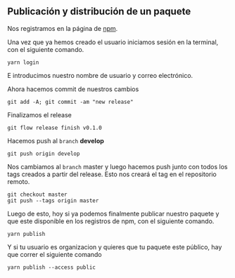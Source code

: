 ## Publicación y distribución  de un paquete

Nos registramos en la página de [npm](https://www.npmjs.com/signup).

Una vez que ya hemos creado el usuario iniciamos sesión en la terminal, con el siguiente comando.

```
yarn login
```

E introducimos nuestro nombre de usuario y correo electrónico.

Ahora hacemos commit de nuestros cambios

```
git add -A; git commit -am "new release"
```

Finalizamos el release

```
git flow release finish v0.1.0
```

Hacemos push al `branch` **develop**

```
git push origin develop
```

Nos cambiamos al `branch` master y luego hacemos push junto con todos los tags creados a partir del release. Esto nos creará el tag en el repositorio remoto.

```
git checkout master
git push --tags origin master
```

Luego de esto, hoy si ya podemos finalmente publicar nuestro paquete y que este disponible en los registros de npm, con el siguiente comando.

```
yarn publish
```

Y si tu usuario es organizacion y quieres que tu paquete este público, hay que correr el siguiente comando

```
yarn publish --access public
```



